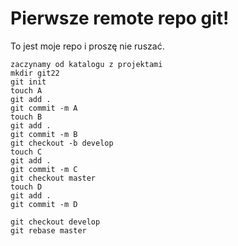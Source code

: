 # Pierwsze remote repo git!

To jest moje repo i proszę nie ruszać.

```
zaczynamy od katalogu z projektami
mkdir git22
git init
touch A
git add .
git commit -m A
touch B
git add .
git commit -m B
git checkout -b develop
touch C
git add .
git commit -m C
git checkout master
touch D
git add .
git commit -m D

git checkout develop
git rebase master 
```